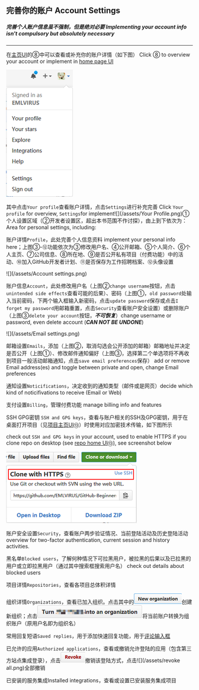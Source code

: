 ## 完善你的账户   Account Settings

##### 完善个人账户信息虽不强制，但是绝对必要   Implementing your account info isn't compulsory but absolutely necessary

---

在[主页UI](/chapter1.md)的⑧中可以查看或补充你的账户详情（如下图）   Click ⑧ to overview your account or implement in [home page UI](/chapter1.md)

![](/assets/import.png)

其中点击`Your profile`查看账户详情，点击`Settings`进行补充完善   Click `Your profile` for overview, `Settings`for implement![](/assets/Your Profile.png)①个人设置区域（②开发者设置区，超出本书范围不作讨探），由上到下依次为：   Area for personal settings, including:

账户详情`Profile`，此处完善个人信息资料   implement your personal info here；上图③-⑫功能依次为③修改用户名、④公开邮箱、⑤个人简介、⑥个人主页、⑦公司信息、⑧所在地、⑨是否公开私有项目（付费功能）中的活动、⑩加入GitHub开发者计划、⑪是否保存为工作招聘档案、⑫头像设置

![](/assets/Account settings.png)

账户信息`Account`，此处修改用户名（上图②`change username`按钮，点击`unintended side effects`查看可能的后果）、密码（上图①，`old password`处输入当前密码，下两个输入框输入新密码，点击`update password`保存或点击`I forget my password`用邮箱重置，点击`Security`查看账户安全设置）或删除账户（上图③`delete your account`按钮，_**不可恢复**_）change username or password, even delete account \(_**CAN NOT BE UNDONE**_\)

![](/assets/Email settings.png)

邮箱设置`Emails`，添加（上图②，取消勾选会公开添加的邮箱）邮箱地址并决定是否公开（上图①）、修改邮件通知偏好（上图③，选择第二个单选项将不再收到项目一般活动邮箱通知，点击`save email preferences`保存）   add or remove Email address\(es\) and toggle between private and open, change Email preferences

通知设置`Noticifications`，决定收到的通知类型（邮件或是网页）decide which kind of noticifivations to receive \(Email or Web\)

支付设置`Billing`，管理付费功能 manage billing info and features

SSH GPG密钥 `SSH and GPG keys`，查看与账户相关的SSH及GPG密钥，用于在桌面打开项目（见[项目主页UI](/chapter1.md)⑬）时使用对应加密技术传输，如下图所示

check out `SSH and GPG keys` in your account, used to enable HTTPS if you clone repo on desktop \(see [repo home UI](/chapter1.md)⑬\), see screenshot below

![](/assets/加密.png)

账户安全设置`Security`，查看账户两步验证情况、当前登陆活动及历史登陆活动 overview for two-factor authentication, current session and history activities.

黑名单`Blocked users`，了解何种情况下可拉黑用户，被拉黑的后果以及已拉黑的用户或立即拉黑用户（通过其中搜索框搜索用户名）   check out details about blocked users

项目详情`Repositories`，查看各项目总体积详情

组织详情`Organizations`，查看已加入组织。点击其中的![](/assets/import4.png)创建新组织；点击![](/assets/import5.png)将当前账户转换为组织账户（原用户名即为组织名）

常用回复短语`Saved replies`，用于添加快速回复功能，用于[评论输入框](/comment.md)

已允许的应用`Authorized applications`，查看或撤销允许登陆的应用（包含第三方站点集成登录），点击![](/assets/revoke.png)撤销该登陆方式，点击![](/assets/revoke all.png)全部撤销

已安装的服务集成Installed integrations，查看或设置已安装服务集成项目

